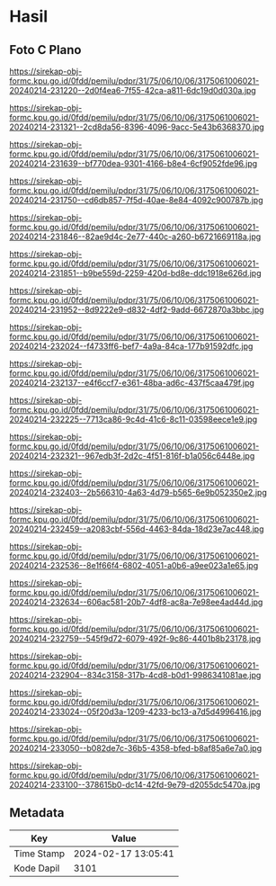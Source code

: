 # Hasil

## Foto C Plano

https://sirekap-obj-formc.kpu.go.id/0fdd/pemilu/pdpr/31/75/06/10/06/3175061006021-20240214-231220--2d0f4ea6-7f55-42ca-a811-6dc19d0d030a.jpg

https://sirekap-obj-formc.kpu.go.id/0fdd/pemilu/pdpr/31/75/06/10/06/3175061006021-20240214-231321--2cd8da56-8396-4096-9acc-5e43b6368370.jpg

https://sirekap-obj-formc.kpu.go.id/0fdd/pemilu/pdpr/31/75/06/10/06/3175061006021-20240214-231639--bf770dea-9301-4166-b8e4-6cf9052fde96.jpg

https://sirekap-obj-formc.kpu.go.id/0fdd/pemilu/pdpr/31/75/06/10/06/3175061006021-20240214-231750--cd6db857-7f5d-40ae-8e84-4092c900787b.jpg

https://sirekap-obj-formc.kpu.go.id/0fdd/pemilu/pdpr/31/75/06/10/06/3175061006021-20240214-231846--82ae9d4c-2e77-440c-a260-b6721669118a.jpg

https://sirekap-obj-formc.kpu.go.id/0fdd/pemilu/pdpr/31/75/06/10/06/3175061006021-20240214-231851--b9be559d-2259-420d-bd8e-ddc1918e626d.jpg

https://sirekap-obj-formc.kpu.go.id/0fdd/pemilu/pdpr/31/75/06/10/06/3175061006021-20240214-231952--8d9222e9-d832-4df2-9add-6672870a3bbc.jpg

https://sirekap-obj-formc.kpu.go.id/0fdd/pemilu/pdpr/31/75/06/10/06/3175061006021-20240214-232024--f4733ff6-bef7-4a9a-84ca-177b91592dfc.jpg

https://sirekap-obj-formc.kpu.go.id/0fdd/pemilu/pdpr/31/75/06/10/06/3175061006021-20240214-232137--e4f6ccf7-e361-48ba-ad6c-437f5caa479f.jpg

https://sirekap-obj-formc.kpu.go.id/0fdd/pemilu/pdpr/31/75/06/10/06/3175061006021-20240214-232225--7713ca86-9c4d-41c6-8c11-03598eece1e9.jpg

https://sirekap-obj-formc.kpu.go.id/0fdd/pemilu/pdpr/31/75/06/10/06/3175061006021-20240214-232321--967edb3f-2d2c-4f51-816f-b1a056c6448e.jpg

https://sirekap-obj-formc.kpu.go.id/0fdd/pemilu/pdpr/31/75/06/10/06/3175061006021-20240214-232403--2b566310-4a63-4d79-b565-6e9b052350e2.jpg

https://sirekap-obj-formc.kpu.go.id/0fdd/pemilu/pdpr/31/75/06/10/06/3175061006021-20240214-232459--a2083cbf-556d-4463-84da-18d23e7ac448.jpg

https://sirekap-obj-formc.kpu.go.id/0fdd/pemilu/pdpr/31/75/06/10/06/3175061006021-20240214-232536--8e1f66f4-6802-4051-a0b6-a9ee023a1e65.jpg

https://sirekap-obj-formc.kpu.go.id/0fdd/pemilu/pdpr/31/75/06/10/06/3175061006021-20240214-232634--606ac581-20b7-4df8-ac8a-7e98ee4ad44d.jpg

https://sirekap-obj-formc.kpu.go.id/0fdd/pemilu/pdpr/31/75/06/10/06/3175061006021-20240214-232759--545f9d72-6079-492f-9c86-4401b8b23178.jpg

https://sirekap-obj-formc.kpu.go.id/0fdd/pemilu/pdpr/31/75/06/10/06/3175061006021-20240214-232904--834c3158-317b-4cd8-b0d1-9986341081ae.jpg

https://sirekap-obj-formc.kpu.go.id/0fdd/pemilu/pdpr/31/75/06/10/06/3175061006021-20240214-233024--05f20d3a-1209-4233-bc13-a7d5d4996416.jpg

https://sirekap-obj-formc.kpu.go.id/0fdd/pemilu/pdpr/31/75/06/10/06/3175061006021-20240214-233050--b082de7c-36b5-4358-bfed-b8af85a6e7a0.jpg

https://sirekap-obj-formc.kpu.go.id/0fdd/pemilu/pdpr/31/75/06/10/06/3175061006021-20240214-233100--378615b0-dc14-42fd-9e79-d2055dc5470a.jpg


## Metadata

| Key        | Value               |
| ---------- | ------------------- |
| Time Stamp | 2024-02-17 13:05:41 |
| Kode Dapil | 3101                |



